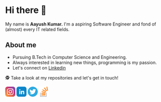 # Hi there 👋

My name is <b>Aayush Kumar.</b> I'm a aspiring Software Engineer and fond of (almost) every IT related fields.

## About me

- Pursuing B.Tech in Computer Science and Engineering.
- Always interested in learning new things, programming is my passion.
- Let's connect on [Linkedin](https://www.linkedin.com/in/aayush-kumar-738769195/)

🕵 Take a look at my repositories and let's get in touch!
<br>
<p align="left" margin="10px"
<a href="https://www.instagram.com/iam_m1racle/"><img width="32" height="32" src="https://github.com/Resolution-1/Resolution-1/blob/master/icons/instagram.png"></a>
<a href="https://www.linkedin.com/in/aayush-kumar-738769195/"><img width="32" height="32" src="https://github.com/Resolution-1/Resolution-1/blob/master/icons/linkedin.png"></a>
<a href="https://twitter.com/Aayush01984851"><img width="32" height="32" src="https://github.com/Resolution-1/Resolution-1/blob/master/icons/twitter.png"></a>
<a href="https://stackoverflow.com/users/12914387/aayush-kumar"><img width="32" height="32" src="https://github.com/Resolution-1/Resolution-1/blob/master/icons/stackoverflow.png"></a></p>


